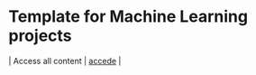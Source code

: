 # Template for Machine Learning projects

| Access all content | [accede](https://drive.google.com/drive/folders/121syqaxKsMESpAsFes8Fgc9iqLrz_Ry9?usp=sharing) |
